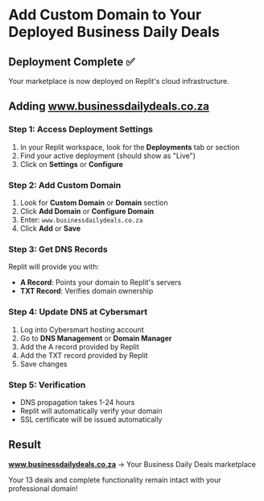 # Add Custom Domain to Your Deployed Business Daily Deals

## Deployment Complete ✅
Your marketplace is now deployed on Replit's cloud infrastructure.

## Adding www.businessdailydeals.co.za

### Step 1: Access Deployment Settings
1. In your Replit workspace, look for the **Deployments** tab or section
2. Find your active deployment (should show as "Live")
3. Click on **Settings** or **Configure**

### Step 2: Add Custom Domain
1. Look for **Custom Domain** or **Domain** section
2. Click **Add Domain** or **Configure Domain**
3. Enter: `www.businessdailydeals.co.za`
4. Click **Add** or **Save**

### Step 3: Get DNS Records
Replit will provide you with:
- **A Record**: Points your domain to Replit's servers
- **TXT Record**: Verifies domain ownership

### Step 4: Update DNS at Cybersmart
1. Log into Cybersmart hosting account
2. Go to **DNS Management** or **Domain Manager**
3. Add the A record provided by Replit
4. Add the TXT record provided by Replit
5. Save changes

### Step 5: Verification
- DNS propagation takes 1-24 hours
- Replit will automatically verify your domain
- SSL certificate will be issued automatically

## Result
**www.businessdailydeals.co.za** → Your Business Daily Deals marketplace

Your 13 deals and complete functionality remain intact with your professional domain!